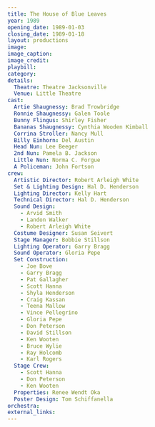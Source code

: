 ```yaml
---
title: The House of Blue Leaves
year: 1989
opening_date: 1989-01-03
closing_date: 1989-01-18
layout: productions
image:
image_caption:
image_credit:
playbill: 
category: 
details:
  Theatre: Theatre Jacksonville
  Venue: Little Theatre
cast:
  Artie Shaugnessy: Brad Trowbridge
  Ronnie Shaugnessy: Galen Toole
  Bunny Flingus: Shirley Fisher
  Bananas Shaugnessy: Cynthia Wooden Kimball
  Corrina Stroller: Nancy Mull
  Billy Einhorn: Del Austin
  Head Nun: Lee Beeger
  2nd Nun: Pamela B. Jackson
  Little Nun: Norma C. Forgue
  A Policeman: John Fortson
crew:
  Artistic Director: Robert Arleigh White
  Set & Lighting Design: Hal D. Henderson
  Lighting Director: Kelly Hart
  Technical Director: Hal D. Henderson
  Sound Design:
    - Arvid Smith
    - Landon Walker
    - Robert Arleigh White
  Costume Designer: Susan Seivert
  Stage Manager: Bobbie Stillson
  Lighting Operator: Garry Bragg
  Sound Operator: Gloria Pepe
  Set Construction:
    - Joe Bove
    - Garry Bragg
    - Pat Gallagher
    - Scott Hanna
    - Shyla Henderson
    - Craig Kassan
    - Teena Mallow
    - Vince Pellegrino
    - Gloria Pepe
    - Don Peterson
    - David Stillson
    - Ken Wooten
    - Bruce Wylie
    - Ray Holcomb
    - Karl Rogers
  Stage Crew: 
    - Scott Hanna
    - Don Peterson
    - Ken Wooten
  Properties: Renee Wendt Oka
  Poster Design: Tom Schiffanella
orchestra:
external_links:
---
```

